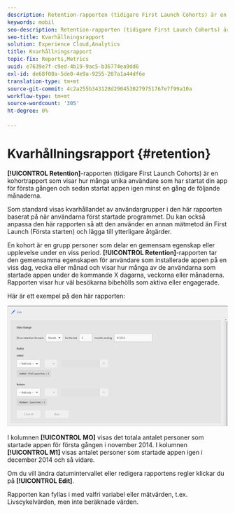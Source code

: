 ```yaml
---
description: Retention-rapporten (tidigare First Launch Cohorts) är en kohortrapport som visar hur många unika användare som har startat din app för första gången och sedan startat appen igen minst en gång under de följande månaderna.
keywords: mobil
seo-description: Retention-rapporten (tidigare First Launch Cohorts) är en kohortrapport som visar hur många unika användare som har startat din app för första gången och sedan startat appen igen minst en gång under de följande månaderna.
seo-title: Kvarhållningsrapport
solution: Experience Cloud,Analytics
title: Kvarhållningsrapport
topic-fix: Reports,Metrics
uuid: e7639e7f-c9ed-4b19-9ac5-b36774ea9dd6
exl-id: de68f00a-5de0-4e9a-9255-207a1a44df6e
translation-type: tm+mt
source-git-commit: 4c2a255b343128d2904530279751767e7f99a10a
workflow-type: tm+mt
source-wordcount: '305'
ht-degree: 0%

---
```


# Kvarhållningsrapport {#retention}

**[!UICONTROL Retention]**-rapporten (tidigare First Launch Cohorts) är en kohortrapport som visar hur många unika användare som har startat din app för första gången och sedan startat appen igen minst en gång de följande månaderna.

Som standard visas kvarhållandet av användargrupper i den här rapporten baserat på när användarna först startade programmet. Du kan också anpassa den här rapporten så att den använder en annan mätmetod än First Launch (Första starten) och lägga till ytterligare åtgärder.

En kohort är en grupp personer som delar en gemensam egenskap eller upplevelse under en viss period. **[!UICONTROL Retention]**-rapporten tar den gemensamma egenskapen för användare som installerade appen på en viss dag, vecka eller månad och visar hur många av de användarna som startade appen under de kommande X dagarna, veckorna eller månaderna. Rapporten visar hur väl besökarna bibehölls som aktiva eller engagerade.

Här är ett exempel på den här rapporten:

![](assets/report_retention_edit.png)

I kolumnen **[!UICONTROL MO]** visas det totala antalet personer som startade appen för första gången i november 2014. I kolumnen **[!UICONTROL M1]** visas antalet personer som startade appen igen i december 2014 och så vidare.

Om du vill ändra datumintervallet eller redigera rapportens regler klickar du på **[!UICONTROL Edit]**.

Rapporten kan fyllas i med valfri variabel eller mätvärden, t.ex. Livscykelvärden, men inte beräknade värden.
